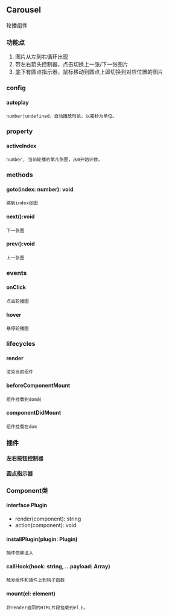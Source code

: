 ## Carousel

轮播组件

### 功能点
1. 图片从左到右循环出现
2. 带左右箭头控制器，点击切换上一张/下一张图片
3. 底下有圆点指示器，鼠标移动到圆点上即切换到对应位置的图片

### config
#### autoplay
    number|undefined，自动播放时长，以毫秒为单位。

### property
#### activeIndex
    number, 当前轮播的第几张图，从0开始计数。

### methods
#### goto(index: number): void
    跳到index张图

#### next():void
    下一张图

#### prev():void
    上一张图

### events

#### onClick
    点击轮播图

#### hover
    悬停轮播图

### lifecycles
#### render
    渲染当前组件

#### beforeComponentMount
    组件挂载到dom前
#### componentDidMount
    组件挂载在dom

### 插件

#### 左右按钮控制器

#### 圆点指示器

### Component类
#### interface Plugin
 - render(component): string
 - action(component): void
#### installPlugin(plugin: Plugin)
    插件依赖注入
#### callHook(hook: string, ...payload: Array<any>)
    触发组件和插件上到钩子函数

#### mount(el: element)
    将render返回的HTML片段挂载到el上。